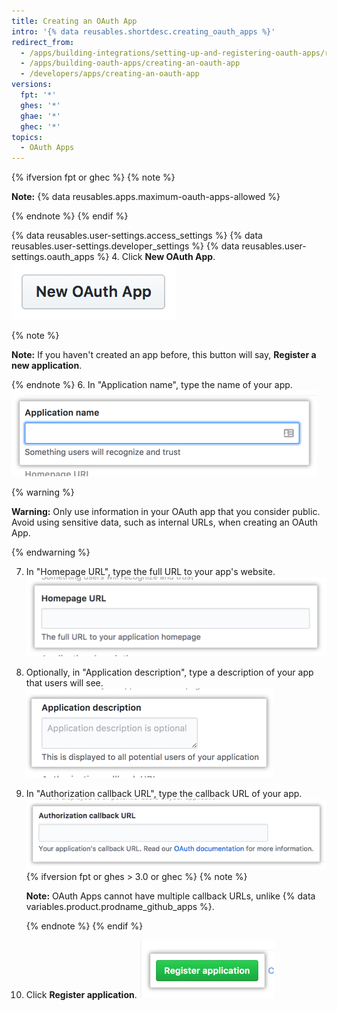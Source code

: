 ```yaml
---
title: Creating an OAuth App
intro: '{% data reusables.shortdesc.creating_oauth_apps %}'
redirect_from:
  - /apps/building-integrations/setting-up-and-registering-oauth-apps/registering-oauth-apps
  - /apps/building-oauth-apps/creating-an-oauth-app
  - /developers/apps/creating-an-oauth-app
versions:
  fpt: '*'
  ghes: '*'
  ghae: '*'
  ghec: '*'
topics:
  - OAuth Apps
---
```

{% ifversion fpt or ghec %}
{% note %}

  **Note:** {% data reusables.apps.maximum-oauth-apps-allowed %}

{% endnote %}
{% endif %}

{% data reusables.user-settings.access_settings %}
{% data reusables.user-settings.developer_settings %}
{% data reusables.user-settings.oauth_apps %}
4. Click **New OAuth App**.
![Button to create a new OAuth app](/assets/images/oauth-apps/oauth_apps_new_app.png)

  {% note %}

  **Note:** If you haven't created an app before, this button will say, **Register a new application**.

  {% endnote %}
6. In "Application name", type the name of your app.
![Field for the name of your app](/assets/images/oauth-apps/oauth_apps_application_name.png)

  {% warning %}

  **Warning:**  Only use information in your OAuth app that you consider public. Avoid using sensitive data, such as internal URLs, when creating an OAuth App.

  {% endwarning %}

7. In "Homepage URL", type the full URL to your app's website.
![Field for the homepage URL of your app](/assets/images/oauth-apps/oauth_apps_homepage_url.png)
8. Optionally, in "Application description", type a description of your app that users will see.
![Field for a description of your app](/assets/images/oauth-apps/oauth_apps_application_description.png)
9. In "Authorization callback URL", type the callback URL of your app.
![Field for the authorization callback URL of your app](/assets/images/oauth-apps/oauth_apps_authorization_callback_url.png)
{% ifversion fpt or ghes > 3.0 or ghec %}
   {% note %}

   **Note:** OAuth Apps cannot have multiple callback URLs, unlike {% data variables.product.prodname_github_apps %}.

   {% endnote %}
{% endif %}
10. Click **Register application**.
![Button to register an application](/assets/images/oauth-apps/oauth_apps_register_application.png)
